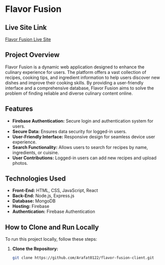 # Flavor Fusion

## Live Site Link
[Flavor Fusion Live Site](https://flavor-fusion-c5a15.web.app)

## Project Overview
Flavor Fusion is a dynamic web application designed to enhance the culinary experience for users. The platform offers a vast collection of recipes, cooking tips, and ingredient information to help users discover new dishes and improve their cooking skills. By providing a user-friendly interface and a comprehensive database, Flavor Fusion aims to solve the problem of finding reliable and diverse culinary content online.

## Features
- **Firebase Authentication:** Secure login and authentication system for users.
- **Secure Data:** Ensures data security for logged-in users.
- **User-Friendly Interface:** Responsive design for seamless device user experience.
- **Search Functionality:** Allows users to search for recipes by name, ingredients, or cuisine.
- **User Contributions:** Logged-in users can add new recipes and upload photos.

## Technologies Used
- **Front-End:** HTML, CSS, JavaScript, React
- **Back-End:** Node.js, Express.js
- **Database:** MongoDB
- **Hosting:** Firebase
- **Authentication:** Firebase Authentication

## How to Clone and Run Locally
To run this project locally, follow these steps:

1. **Clone the Repository:**
   ```bash
   git clone https://github.com/Arafat0122/flavor-fusion-client.git

